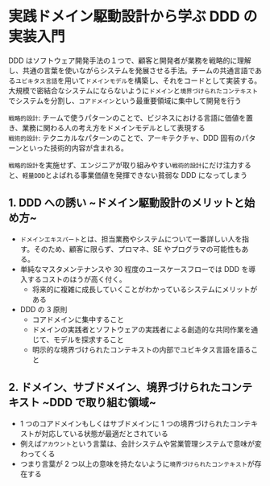# 実践ドメイン駆動設計から学ぶ DDD の実装入門

DDD はソフトウェア開発手法の１つで、顧客と開発者が業務を戦略的に理解し、共通の言葉を使いながらシステムを発展させる手法。チームの共通言語である`ユビキタス言語`を用いて`ドメインモデル`を構築し、それをコードとして実装する。大規模で密結合なシステムにならないように`ドメイン`と`境界づけられたコンテキスト`でシステムを分割し、`コアドメイン`という最重要領域に集中して開発を行う

`戦略的設計`: チームで使うパターンのことで、ビジネスにおける言語に価値を置き、業務に関わる人の考え方をドメインモデルとして表現する  
`戦術的設計`: テクニカルなパターンのことで、アーキテクチャ、DDD 固有のパターンといった技術的内容が含まれる。

`戦略的設計`を実施せず、エンジニアが取り組みやすい`戦術的設計`にだけ注力すると、`軽量DDD`とよばれる事業価値を発揮できない貧弱な DDD になってしまう

## 1. DDD への誘い ~ドメイン駆動設計のメリットと始め方~

- `ドメインエキスパート`とは、担当業務やシステムについて一番詳しい人を指す。そのため、顧客に限らず、プロマネ、SE やプログラマの可能性もある。
- 単純なマスタメンテナンスや 30 程度のユースケースフローでは DDD を導入するコストのほうが高く付く。
  - 将来的に複雑に成長していくことがわかっているシステムにメリットがある
- DDD の 3 原則
  - コアドメインに集中すること
  - ドメインの実践者とソフトウェアの実践者による創造的な共同作業を通じて、モデルを探求すること
  - 明示的な境界づけられたコンテキストの内部でユビキタス言語を語ること

## 2. ドメイン、サブドメイン、境界づけられたコンテキスト ~DDD で取り組む領域~

- 1 つのコアドメインもしくはサブドメインに 1 つの境界づけられたコンテキストが対応している状態が最適だとされている
- 例えば`アカウント`という言葉は、会計システムや営業管理システムで意味が変わってくる
- つまり言葉が 2 つ以上の意味を持たないように`境界づけられたコンテキスト`が存在する
